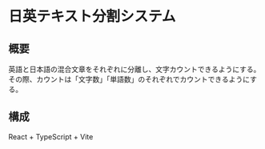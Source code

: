 # 日英テキスト分割システム

## 概要

英語と日本語の混合文章をそれぞれに分離し、文字カウントできるようにする。
その際、カウントは「文字数」「単語数」のそれぞれでカウントできるようにする。

## 構成

React + TypeScript + Vite
